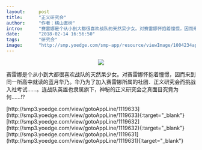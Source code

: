 ```yaml
---
layout:     post
title:      "正义研究会"
author:     "作者：横山直树"
intro:      "赛雷娜是个从小到大都很喜欢战队的天然呆少女。对赛雷娜怀抱着憧憬，因而来到同一所高中就读的蓝月华乃。华乃为了加入赛雷娜所属的社团．正义研究会而挑战入社考试……。连战队英雄也隶属旗下，神秘的正义研究会之真面目究竟为何……!?"
date:       "2018-02-14 16:56:50"
tags:       "研究会"
image:      "http://smp.yoedge.com/smp-app/resource/viewImage/1004234appline.png"
---
```

<div style="text-align: center">
<p><img src="http://smp.yoedge.com/smp-app/resource/viewImage/1004234appline.png"/></p>
</div>
<p class="post-meta">
<span>赛雷娜是个从小到大都很喜欢战队的天然呆少女。对赛雷娜怀抱着憧憬，因而来到同一所高中就读的蓝月华乃。华乃为了加入赛雷娜所属的社团．正义研究会而挑战入社考试……。连战队英雄也隶属旗下，神秘的正义研究会之真面目究竟为何……!?</span>
</p>
[http://smp3.yoedge.com/view/gotoAppLine/1119633](http://smp3.yoedge.com/view/gotoAppLine/1119633){:target="_blank"}
[http://smp3.yoedge.com/view/gotoAppLine/1119632](http://smp3.yoedge.com/view/gotoAppLine/1119632){:target="_blank"}
[http://smp3.yoedge.com/view/gotoAppLine/1119631](http://smp3.yoedge.com/view/gotoAppLine/1119631){:target="_blank"}


